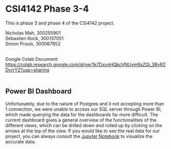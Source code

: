 # CSI4142 Phase 3-4
This is phase 3 and phase 4 of the CSI4142 project.

Nicholas Mah, 300255901<br>
Sébastien Kock, 300137051<br>
Simon Proulx, 300067852<br><br>

Google Colab Document: https://colab.research.google.com/drive/1k7DxvqHQkcVNUym6sZQj_3ByR2DvrrYZ?usp=sharing<br><br>

## Power BI Dashboard

Unfortunately, due to the nature of Postgres and it not accepting more than 1 connection, we were unable to access our SQL server through Power BI, which made querying the data for the dashboards far more difficult. The current dashboard gives a general overview of the functionalities of the different views, which can be drilled down and rolled up by clicking on the arrows at the top of the view. If you would like to see the real data for our project, you can always consult the [Jupyter Notebook](CSI4142.ipynb) to visualize the accurate data.
